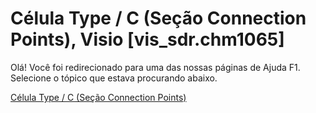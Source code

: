 
# Célula Type / C (Seção Connection Points), Visio [vis_sdr.chm1065]

Olá! Você foi redirecionado para uma das nossas páginas de Ajuda F1. Selecione o tópico que estava procurando abaixo.

[Célula Type / C (Seção Connection Points)](http://msdn.microsoft.com/library/2264d026-2041-3855-2b23-553ce67ae69d%28Office.15%29.aspx)
